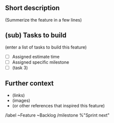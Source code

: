 ## Short description

(Summerize the feature in a few lines)

## (sub) Tasks to build

(enter a list of tasks to build this feature)

- [ ] Assigned estimate time
- [ ] Assigned specific milestone
- [ ] (task 3)

## Further context

- (links)
- (images)
- (or other references that inspired this feature)

/label ~Feature ~Backlog
/milestone %"Sprint next"
